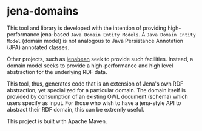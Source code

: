 jena-domains
============

This tool and library is developed with the intention of providing
high-performance jena-based `Java Domain Entity Models`. A
`Java Domain Entity Model` (domain model) is not analogous to 
Java Persistance Annotation (JPA) annotated classes.

Other projects, such as [jenabean](https://code.google.com/p/jenabean/)
seek to provide such facilities. Instead, a domain model seeks to provide
a high-performance and high level abstraction for the underlying RDF data.

This tool, thus, generates code that is an extension of Jena's own
RDF abstraction, yet specialized for a particular domain. The domain
itself is provided by consumption of an existing OWL document (schema)
which users specify as input. For those who wish to have a jena-style
API to abstract their RDF domain, this can be extremly useful.

This project is built with Apache Maven.

